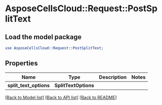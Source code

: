 # AsposeCellsCloud::Request::PostSplitText 

## Load the model package
```perl
use AsposeCellsCloud::Request::PostSplitText;
```

## Properties
Name | Type | Description | Notes
------------ | ------------- | ------------- | -------------
**split_text_options** | **SplitTextOptions** |  |  

[[Back to Model list]](../README.md#documentation-for-requests) [[Back to API list]](../README.md#documentation-for-api-endpoints) [[Back to README]](../README.md)

